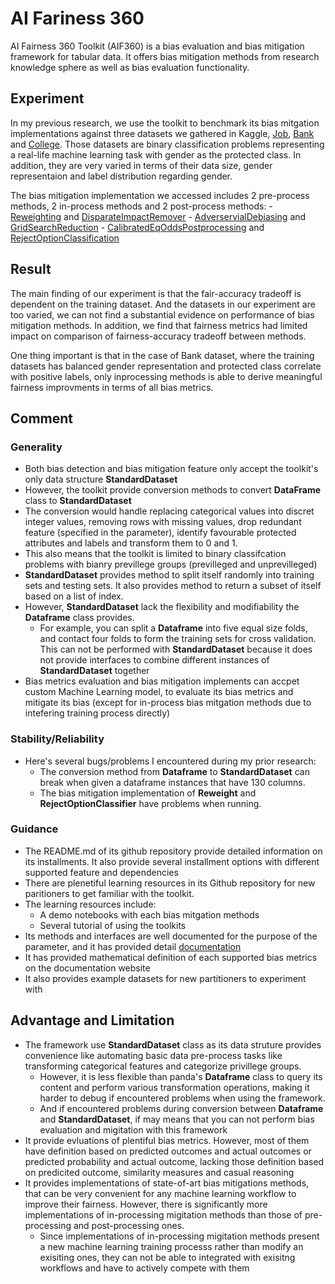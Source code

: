 # AI Fariness 360

AI Fairness 360 Toolkit (AIF360) is a bias evaluation and bias mitigation framework for tabular data. It offers bias mitigation methods from research knowledge sphere as well as bias evaluation functionality.

## Experiment

In my previous research, we use the toolkit to benchmark its bias mitgation implementations against three datasets we gathered in Kaggle, [Job](https://www.kaggle.com/datasets/ayushtankha/70k-job-applicants-data-human-resource), [Bank](https://www.kaggle.com/datasets/gauravtopre/bank-customer-churn-dataset/data) and [College](https://www.kaggle.com/datasets/saddamazyazy/go-to-college-dataset). Those datasets are binary classification problems representing a real-life machine learning task with gender as the protected class. In addition, they are very varied in terms of their data size, gender representaion and label distribution regarding gender. 

The bias mitigation implementation we accessed includes 2 pre-process methods, 2 in-process methods and 2 post-process methods:
    - [Reweighting](http://doi.org/10.1007/s10115-011-0463-8) and [DisparateImpactRemover](https://doi.org/10.1145/2783258.2783311)
    - [AdverservialDebiasing](https://arxiv.org/abs/1801.07593) and [GridSearchReduction](https://arxiv.org/abs/1905.12843)
    - [CalibratedEqOddsPostprocessing](https://papers.nips.cc/paper/7151-on-fairness-and-calibration) and [RejectOptionClassification](https://doi.org/10.1109/ICDM.2012.45)

## Result

The main finding of our experiment is that the fair-accuracy tradeoff is dependent on the training dataset. And the datasets in our experiment are too varied, we can not find a substantial evidence on performance of bias mitigation methods. In addition, we find that fairness metrics had limited impact on comparison of fairness-accuracy tradeoff between methods.

One thing important is that in the case of Bank dataset, where the training datasets has balanced gender representation and protected class correlate with positive labels, only inprocessing methods is able to derive meaningful fairness improvments in terms of all bias metrics.

## Comment

### Generality

- Both bias detection and bias mitigation feature only accept the toolkit's only data structure **StandardDataset**
- However, the toolkit provide conversion methods to convert **DataFrame** class to **StandardDataset**
- The conversion would handle replacing categorical values into discret integer values, removing rows with missing values, drop redundant feature (specified in the parameter), identify favourable protected attributes and labels and transform them to 0 and 1.
- This also means that the toolkit is limited to binary classifcation problems with bianry previllege groups (previlleged and unprevilleged)
- **StandardDataset** provides method to split itself randomly into training sets and testing sets. It also provides method to return a subset of itself based on a list of index.
- However, **StandardDataset** lack the flexibility and modifiability the **Dataframe** class provides. 
    - For example, you can split a **Dataframe** into five equal size folds, and contact four folds to form the training sets for cross validation. This can not be performed with **StandardDataset** because it does not provide interfaces to combine different instances of **StandardDataset** together
- Bias metrics evaluation and bias mitigation implements can accpet custom Machine Learning model, to evaluate its bias metrics and mitigate its bias (except for in-process bias mitgation methods due to intefering training process directly)

### Stability/Reliability

- Here's several bugs/problems I encountered during my prior research:
    - The conversion method from **Dataframe** to **StandardDataset** can break when given a dataframe instances that have 130 columns.
    - The bias mitigation implementation of **Reweight** and **RejectOptionClassifier** have problems when running.

### Guidance

- The README.md of its github repository provide detailed information on its installments. It also provide several installment options with different supported feature and dependencies
- There are plenetiful learning resources in its Github repository for new paritioners to get familiar with the toolkit.
- The learning resources include:
    - A demo notebooks with each bias mitgation methods
    - Several tutorial of using the toolkits
- Its methods and interfaces are well documented for the purpose of the parameter, and it has provided detail [documentation](https://aif360.readthedocs.io/en/stable/index.html)
- It has provided mathematical definition of each supported bias metrics on the documentation website
- It also provides example datasets for new partitioners to experiment with

## Advantage and Limitation

- The framework use **StandardDataset** class as its data struture provides convenience like automating basic data pre-process tasks like transforming categorical features and categorize privillege groups. 
    - However, it is less flexible than panda's **Dataframe** class to query its content and perform various transformation operations, making it harder to debug if encountered problems when using the framework.
    - And if encountered problems during conversion between **Dataframe** and **StandardDataset**, if may means that you can not perform bias evaluation and migitation with this framework
- It provide evluations of plentiful bias metrics. However, most of them have definition based on predicted outcomes and actual outcomes or predicted probability and actual outcome, lacking those definition based on predicited outcome, similarity measures and casual reasoning 
- It provides implementations of state-of-art bias mitigations methods, that can be very convenient for any machine learning workflow to improve their fairness. However, there is significantly more implementations of in-processing migitation methods than those of pre-processing and post-processing ones.
    - Since implementations of in-processing migitation methods present a new machine learning training processs rather than modify an exisiting ones, they can not be able to integrated with exisitng workflows and have to actively compete with them
